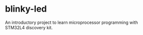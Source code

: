 # blinky-led
An introductory project to learn microprocessor programming with STM32L4 discovery kit.
